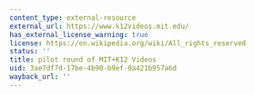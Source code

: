 ```yaml
---
content_type: external-resource
external_url: https://www.k12videos.mit.edu/
has_external_license_warning: true
license: https://en.wikipedia.org/wiki/All_rights_reserved
status: ''
title: pilot round of MIT+K12 Videos
uid: 3ae7df7d-17be-4b90-b9ef-0a421b957a6d
wayback_url: ''
---
```

